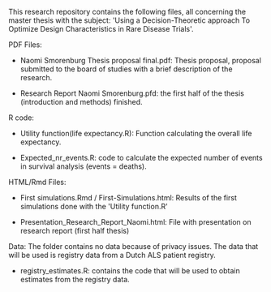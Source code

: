 This research repository contains the following files, all concerning the master thesis with the subject:
'Using a Decision-Theoretic approach To Optimize Design Characteristics in Rare Disease Trials'. 


PDF Files:
- Naomi Smorenburg Thesis proposal final.pdf: 
Thesis proposal, proposal submitted to the board of studies with a brief description of the research.

- Research Report Naomi Smorenburg.pfd:
the first half of the thesis (introduction and methods) finished.

R code:
- Utility function(life expectancy.R):
Function calculating the overall life expectancy.

- Expected_nr_events.R:
 code to calculate the expected number of events in survival analysis (events = deaths).

HTML/Rmd Files:
- First simulations.Rmd / First-Simulations.html:
Results of the first simulations done with the 'Utility function.R'

- Presentation_Research_Report_Naomi.html:
File with presentation on research report (first half thesis)

Data:
The folder contains no data because of privacy issues. 
The data that will be used is registry data from a Dutch ALS patient registry.
- registry_estimates.R: contains the code that will be used to obtain estimates from the registry data.  

